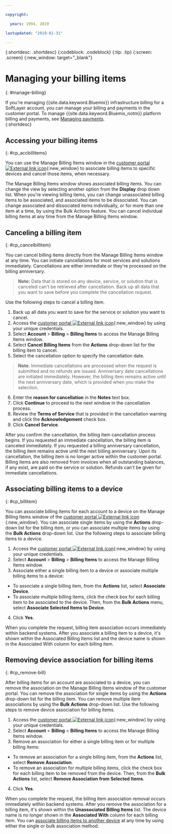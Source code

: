 ```yaml
---

copyright:

  years: 1994, 2019

lastupdated: "2019-01-31"

---
```


{:shortdesc: .shortdesc}
{:codeblock: .codeblock}
{:tip: .tip}
{:screen: .screen}
{:new_window: target="_blank"}


# Managing your billing items
{: #manage-billing}

If you're managing {{site.data.keyword.Bluemix}} infrastructure billing for a SoftLayer account, you can manage your billing and payments in the customer portal. To manage {{site.data.keyword.Bluemix_notm}} platform billing and payments, see [Managing payments](/docs/billing-usage?topic=billing-usage-linkedusage#linkedusage).  
{:shortdesc}

## Accessing your billing items
{: #cp_accbillitems}

You can use the Manage Billing Items window in the [customer portal ![External link icon](../icons/launch-glyph.svg)](https://control.softlayer.com/){:new_window} to associate billing items to specific devices and cancel those items, when necessary.

The Manage Billing Items window shows associated billing items. You can change the view by selecting another option from the **Display** drop down list. When you're viewing billing items, you can change unassociated billing items to be associated, and associated items to be dissociated. You can change associated and dissociated items individually, or for more than one item at a time, by using the Bulk Actions feature. You can cancel individual billing items at any time from the Manage Billing Items window.


## Canceling a billing item
{: #cp_cancelbillitem}

You can cancel billing items directly from the Manage Billing Items window at any time. You can initiate cancellations for most services and solutions immediately. Cancellations are either immediate or they're processed on the billing anniversary.

> **Note:** Data that is stored on any device, service, or solution that is canceled can't be retrieved after cancellation. Back up all data that you want to save before you complete the cancellation request.

Use the following steps to cancel a billing item.

1. Back up all data you want to save for the service or solution you want to cancel.
2. Access the [customer portal ![External link icon](../icons/launch-glyph.svg)](https://control.softlayer.com/){:new_window} by using your unique credentials.
3. Select **Account** > **Billing** > **Billing Items** to access the Manage Billing Items window.
4. Select **Cancel Billing Items** from the **Actions** drop-down list for the billing item to cancel.
5. Select the cancellation option to specify the cancellation date.
>**Note**: Immediate cancellations are processed when the request is submitted and no refunds are issued. Anniversary date cancellations are initiated immediately. However, the billing item remains active until the next anniversary date, which is provided when you make the selection.
6. Enter the **reason for cancellation** in the **Notes** text box.
7. Click **Continue** to proceed to the next window in the cancellation process.
8. Review the **Terms of Service** that is provided in the cancellation warning and click the **Acknowledgement** check box.
9. Click **Cancel Service**.

After you confirm the cancellation, the billing item cancellation process begins. If you requested an immediate cancellation, the billing item is canceled immediately. If you requested a billing anniversary cancellation, the billing item remains active until the next billing anniversary. Upon its cancellation, the billing item is no longer active within the customer portal. Billing items are also removed from invoices when all outstanding balances, if any exist, are paid on the service or solution. Refunds can't be given for immediate cancellations.


## Associating billing items to a device
{: #cp_billitem}

You can associate billing items for each account to a device on the Manage Billing Items window of the [customer portal ![External link icon](../icons/launch-glyph.svg)](https://control.softlayer.com/){:new_window}. You can associate single items by using the **Actions** drop-down list for the billing item, or you can associate multiple items by using the **Bulk Actions** drop-down list. Use the following steps to associate billing items to a device.

1. Access the [customer portal ![External link icon](../icons/launch-glyph.svg)](https://control.softlayer.com/){:new_window} by using your unique credentials.
2. Select **Account** > **Billing** > **Billing Items** to access the Manage Billing Items window.
3. Associate either a single billing item to a device or associate multiple billing items to a device:
  * To associate a single billing item, from the **Actions** list, select **Associate Device**.
  * To associate multiple billing items, click the check box for each billing item to be associated to the device. Then, from the **Bulk Actions** menu, select **Associate Selected Items to Device**.
4. Click **Yes**.

When you complete the request, billing item association occurs immediately within backend systems. After you associate a billing item to a device, it's shown within the Associated Billing Items list and the device name is shown in the Associated With column for each billing item.


## Removing device association for billing items
{: #cp_remove-bill}

After billing items for an account are associated to a device, you can remove the association on the Manage Billing Items window of the customer portal. You can remove the association for single items by using the **Actions** drop-down list for the billing item. You can remove multiple item associations by using the **Bulk Actions** drop-down list. Use the following steps to remove device association for billing items.

1. Access the [customer portal ![External link icon](../icons/launch-glyph.svg)](https://control.softlayer.com/){:new_window} by using your unique credentials.
2. Select **Account** > **Billing** > **Billing Items** to access the Manage Billing Items window.
3. Remove an association for either a single billing item or for multiple billing items:
  * To remove an association for a single billing item, from the **Actions** list, select **Remove Association**.
  * To remove an association for multiple billing items, click the check box for each billing item to be removed from the device. Then, from the **Bulk Actions** list, select **Remove Association from Selected Items**.
4. Click **Yes**.

When you complete the request, the billing item association removal occurs immediately within backend systems. After you remove the association for a billing item, it's shown within the **Unassociated Billing Items** list. The device name is no longer shown in the **Associated With** column for each billing item. You can [associate billing items to another device](/docs/customer-portal?topic=customer-portal-cp_remove-bill#cp_billitem) at any time by using either the single or bulk association method.
